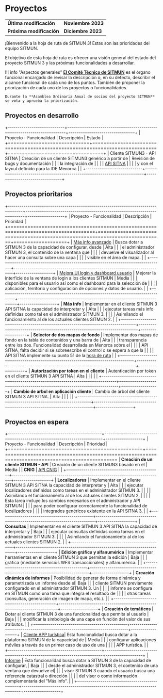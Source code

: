 # Proyectos

<table>
    <tr>
        <td><strong>Última modificación</strong></td>
        <td><strong>Noviembre 2023</strong></td>
    </tr>
    <tr>
        <td><strong>Próxima modificación</strong></td>
        <td><strong>Diciembre 2023</strong></td>
    </tr>
</table>

¡Bienvenido a la hoja de ruta de SITMUN 3! Estas son las prioridades del equipo SITMUN.

El objetivo de esta hoja de ruta es ofrecer una visión general del estado del proyecto SITMUN 3 y las próximas funcionalidades a desarrollar.

!!! info "Aspectos generales"
    [**El Comité Técnico de SITMUN**](https://sitmun.github.io/contact/) es el órgano funcional encargado de revisar la descripción o,
    en su defecto, describir el alcance funcional de cada uno de los puntos.
    También de proponer la priorización de cada uno de los proyectos o funcionalidades.

    Durante la **Asamblea Ordinaria Anual de socios del proyecto SITMUN** se vota y aprueba la priorización.

## Proyectos en desarrollo

+-----------------------------+-----------------------------------------------------------------------------+----------------------------------+
| Proyecto - Funcionalidad    | Descripción                                                                 | Estado                           |
+=============================+=============================================================================+==================================+
| Cliente SITMUN3 - API SITNA | Creación de un cliente SITMUN3 genérico a partir de                         | Revisión de bugs y documentación |
|                             | la integración de                                                           |                                  |
|                             | [API SITNA](https://github.com/sitna/api-sitna/blob/master/README.es-ES.md) |                                  |
|                             | y con el layout definido para la IDE Menorca                                |                                  |
+-----------------------------+-----------------------------------------------------------------------------+----------------------------------+

## Proyectos prioritarios

+-------------------------------------------------------------------------------------+-----------------------------------------------------------------------------+-------------------+
| Proyecto - Funcionalidad                                                            | Descripción                                                                 | Prioridad         |
+=====================================================================================+=============================================================================+===================+
| [Más info avanzado](roadmap/mas-info-avanzado.md)                                   | Busca dotar a SITMUN 3 de la capacidad de configurar, desde                 | Alta              |
|                                                                                     | el administrador SITMUN 3, el contenido de la ventana que                   |                   |
|                                                                                     | devuelve el visualizador al hacer una consulta sobre una capa               |                   |
|                                                                                     | visible en el área de mapa.                                                 |                   |
+-------------------------------------------------------------------------------------+-----------------------------------------------------------------------------+-------------------+
| [Mejora UI login y dashboard usuario](roadmap/mejora-ui-login-dashboard-cliente.md) | Mejorar la interficie de la ventana de login a los clientes SITMUN          | Media             |
|                                                                                     | disponibles para el usuario así como el dashboard para la selección de      |                   |
|                                                                                     | aplicación, territorio y configuración de opciones y datos de usuario.      |                   |
+-------------------------------------------------------------------------------------+-----------------------------------------------------------------------------+-------------------+
| **Más info**                                                                        | Implementar en el cliente SITMUN 3 API SITNA la capacidad de interpretar y  | Alta              |
|                                                                                     | ejecutar tareas más info definidas como tal en el administrador SITMUN 3.   |                   |
|                                                                                     | Asimilando el funcionamiento al de los actuales clientes SITMUN 2.          |                   |
+-------------------------------------------------------------------------------------+-----------------------------------------------------------------------------+-------------------+
| **Selector de dos mapas de fondo**                                                  | Implementar dos mapas de fondo en la tabla de contenidos y una barra de     | Alta              |
|                                                                                     | transparencia entre los dos. Funcionalidad desarrollada en Menorca sobre el |                   |
|                                                                                     | API SITNA, falta decidir si se sobreescribe el control o se espera a que la |                   |
|                                                                                     | API SITNA implemente su punto 51 de la [hora de ruta](https://github.com/sitna/api-sitna/blob/master/roadmap.es-ES.md)             |                   |
+-------------------------------------------------------------------------------------+-----------------------------------------------------------------------------+-------------------+
| **Autorización por token en el cliente**                                            | Autenticación por token en el cliente SITMUN 3 API SITNA                    | Alta              |
|                                                                                     |                                                                             |                   |
+-------------------------------------------------------------------------------------+-----------------------------------------------------------------------------+-------------------+
| **Cambio de arbol en aplicación cliente**                                           | Cambio de árbol del cliente SITMUN 3 API SITNA.                             | Alta              |
|                                                                                     |                                                                             |                   |
+-------------------------------------------------------------------------------------+-----------------------------------------------------------------------------+-------------------+

## Proyectos en espera

+------------------------------------------------+-----------------------------------------------------------------------------+-------------------+
| Proyecto - Funcionalidad                       | Descripción                                                                 | Prioridad         |
+================================================+=============================================================================+===================+
| **Creación de un cliente SITMUN - API**        | Creación de un cliente SITMUN3 basado en el                                 | Media             |
| **CNIG**                                       | [API CNIG](https://github.com/IGN-CNIG/API-CNIG)                            |                   |
+------------------------------------------------+-----------------------------------------------------------------------------+-------------------+
| **Localizadores**                              | Implementar en el cliente SITMUN 3 API SITNA la capacidad de interpretar y  | Alta              |
|                                                | ejecutar localizadores definidos como tareas en el administrador SITMUN 3.  |                   |
|                                                | Asimilando el funcionamiento al de los actuales clientes SITMUN 2.          |                   |
|                                                | Esta tarea incluye los cambios necesarios en el administrador y API SITMUN  |                   |
|                                                | para poder configurar correctamente la funcionalidad de localizadores       |                   |
|                                                | integrados genéricos existente en la API SITNA 3.                           |                   |
+------------------------------------------------+-----------------------------------------------------------------------------+-------------------+
| **Consultas**                                  | Implementar en el cliente SITMUN 3 API SITNA la capacidad de interpretar y  | Baja              |
|                                                | ejecutar consultas definidas como tareas en el administrador SITMUN 3.      |                   |
|                                                | Asimilando el funcionamiento al de los actuales clientes SITMUN 2.          |                   |
+------------------------------------------------+-----------------------------------------------------------------------------+-------------------+
| **Edición gráfica y alfanumérica**             | Implementar herramientas en el cliente SITMUN 3 que permitan la edición     | Baja              |
|                                                | gráfica (mediante servicios WFS transaccionales) y alfanumérica.            |                   |
+------------------------------------------------+-----------------------------------------------------------------------------+-------------------+
| **Creación dinámica de informes**              | Posibilidad de generar de forma dinámica y parametrizada un informe desde el| Baja              |
|                                                | cliente SITMUN previamente configurado en el administrador SITMUN 3. Un     |                   |
|                                                | informe se configura en SITMUN como una tarea que integra el resultado de   |                   |
|                                                | otras tareas (consultas, generación de imagen de mapa, etc.).               |                   |
+------------------------------------------------+-----------------------------------------------------------------------------+-------------------+
| **Creación de temáticos**                      | Dotar al cliente SITMUN 3 de una funcionalidad que permita al usuario       | Baja              |
|                                                | modificar la simbología de una capa en función del valor de sus atributos.  |                   |
+------------------------------------------------+-----------------------------------------------------------------------------+-------------------+
| [Cliente APP turística](roadmap/app-turismo.md)| Esta funcionalidad busca dotar a la plataforma SITMUN de la capacidad de    | Media             |
|                                                | configurar aplicaciones móviles a través de  un primer caso de uso de una   |                   |
|                                                | APP turística.                                                              |                   |  
+------------------------------------------------+-----------------------------------------------------------------------------+-------------------+
| [Informe](roadmap/informe.md)                  | Esta funcionalidad busca dotar a SITMUN 3 de la capacidad de configurar,    | Baja              |
|                                                | desde el administrador SITMUN 3, el contenido de una ventana que devuelve el|                   |
|                                                | visor SITMUN 3 cuando el usuario busca una referencia catastral o dirección |                   | 
|                                                | del visor o como información complementaria del "Más info".                 |                   |
+------------------------------------------------+-----------------------------------------------------------------------------+-------------------+
